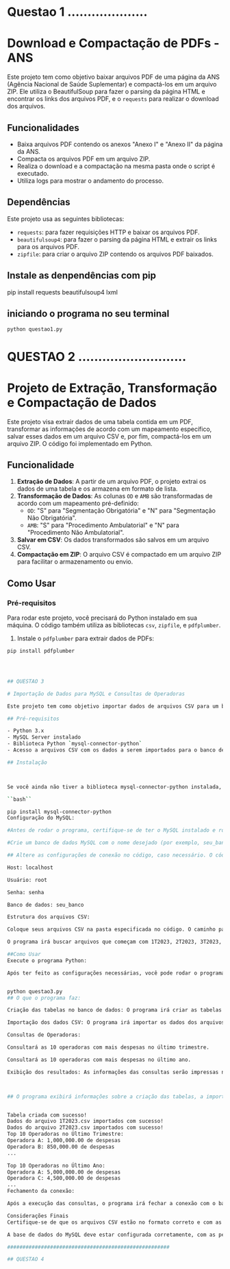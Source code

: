 # Questao 1 ....................
# Download e Compactação de PDFs - ANS

Este projeto tem como objetivo baixar arquivos PDF de uma página da ANS (Agência Nacional de Saúde Suplementar) e compactá-los em um arquivo ZIP. Ele utiliza o BeautifulSoup para fazer o parsing da página HTML e encontrar os links dos arquivos PDF, e o `requests` para realizar o download dos arquivos.

## Funcionalidades

- Baixa arquivos PDF contendo os anexos "Anexo I" e "Anexo II" da página da ANS.
- Compacta os arquivos PDF em um arquivo ZIP.
- Realiza o download e a compactação na mesma pasta onde o script é executado.
- Utiliza logs para mostrar o andamento do processo.

## Dependências

Este projeto usa as seguintes bibliotecas:

- `requests`: para fazer requisições HTTP e baixar os arquivos PDF.
- `beautifulsoup4`: para fazer o parsing da página HTML e extrair os links para os arquivos PDF.
- `zipfile`: para criar o arquivo ZIP contendo os arquivos PDF baixados.


## Instale as denpendências com pip

 pip install requests beautifulsoup4 lxml

## iniciando o programa no seu terminal

``python questao1.py ``









# QUESTAO 2 ...........................
# Projeto de Extração, Transformação e Compactação de Dados

Este projeto visa extrair dados de uma tabela contida em um PDF, transformar as informações de acordo com um mapeamento específico, salvar esses dados em um arquivo CSV e, por fim, compactá-los em um arquivo ZIP. O código foi implementado em Python.

## Funcionalidade

1. **Extração de Dados**: A partir de um arquivo PDF, o projeto extrai os dados de uma tabela e os armazena em formato de lista.
2. **Transformação de Dados**: As colunas `OD` e `AMB` são transformadas de acordo com um mapeamento pré-definido:
    - `OD`: "S" para "Segmentação Obrigatória" e "N" para "Segmentação Não Obrigatória".
    - `AMB`: "S" para "Procedimento Ambulatorial" e "N" para "Procedimento Não Ambulatorial".
3. **Salvar em CSV**: Os dados transformados são salvos em um arquivo CSV.
4. **Compactação em ZIP**: O arquivo CSV é compactado em um arquivo ZIP para facilitar o armazenamento ou envio.

## Como Usar

### Pré-requisitos

Para rodar este projeto, você precisará do Python instalado em sua máquina. O código também utiliza as bibliotecas `csv`, `zipfile`, e `pdfplumber`.

1. Instale o `pdfplumber` para extrair dados de PDFs:

```bash
pip install pdfplumber




## QUESTAO 3 

# Importação de Dados para MySQL e Consultas de Operadoras

Este projeto tem como objetivo importar dados de arquivos CSV para um banco de dados MySQL e realizar consultas sobre as operadoras de saúde com base nos dados importados.

## Pré-requisitos

- Python 3.x
- MySQL Server instalado
- Biblioteca Python `mysql-connector-python`
- Acesso a arquivos CSV com os dados a serem importados para o banco de dados

## Instalação



Se você ainda não tiver a biblioteca mysql-connector-python instalada, use o seguinte comando:

``bash``

pip install mysql-connector-python
Configuração do MySQL:

#Antes de rodar o programa, certifique-se de ter o MySQL instalado e rodando na sua máquina.

#Crie um banco de dados MySQL com o nome desejado (por exemplo, seu_banco).

## Altere as configurações de conexão no código, caso necessário. O código usa as seguintes credenciais por padrão:

Host: localhost

Usuário: root

Senha: senha

Banco de dados: seu_banco

Estrutura dos arquivos CSV:

Coloque seus arquivos CSV na pasta especificada no código. O caminho padrão está definido como C:\Users\fabio\OneDrive\Área de Trabalho\Testes_Nivelamento.

O programa irá buscar arquivos que começam com 1T2023, 2T2023, 3T2023, 4T2023, 1T2024, 2T2024, 3T2024, 4T2024.

##Como Usar
Execute o programa Python:

Após ter feito as configurações necessárias, você pode rodar o programa executando o seguinte comando no terminal ou prompt de comando:


python questao3.py
## O que o programa faz:

Criação das tabelas no banco de dados: O programa irá criar as tabelas demonstrativos_contabeis e operadoras_ativas no banco de dados MySQL se elas ainda não existirem.

Importação dos dados CSV: O programa irá importar os dados dos arquivos CSV para a tabela demonstrativos_contabeis.

Consultas de Operadoras:

Consultará as 10 operadoras com mais despesas no último trimestre.

Consultará as 10 operadoras com mais despesas no último ano.

Exibição dos resultados: As informações das consultas serão impressas no terminal.



## O programa exibirá informações sobre a criação das tabelas, a importação dos dados e as consultas realizadas, como por exemplo:


Tabela criada com sucesso!
Dados do arquivo 1T2023.csv importados com sucesso!
Dados do arquivo 2T2023.csv importados com sucesso!
Top 10 Operadoras no Último Trimestre:
Operadora A: 1,000,000.00 de despesas
Operadora B: 850,000.00 de despesas
...

Top 10 Operadoras no Último Ano:
Operadora A: 5,000,000.00 de despesas
Operadora C: 4,500,000.00 de despesas
...
Fechamento da conexão:

Após a execução das consultas, o programa irá fechar a conexão com o banco de dados.

Considerações Finais
Certifique-se de que os arquivos CSV estão no formato correto e com as informações necessárias para o correto funcionamento do programa.

A base de dados do MySQL deve estar configurada corretamente, com as permissões de acesso adequadas.

#####################################################

## QUESTAO 4